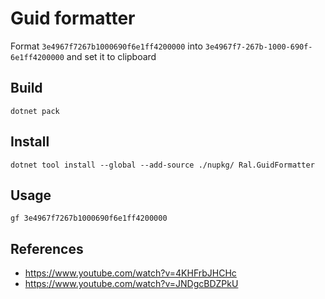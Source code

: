 # Guid formatter

Format `3e4967f7267b1000690f6e1ff4200000` into `3e4967f7-267b-1000-690f-6e1ff4200000` and set it to clipboard

## Build

```shell
dotnet pack
```

## Install

```shell
dotnet tool install --global --add-source ./nupkg/ Ral.GuidFormatter
```

## Usage

```shell
gf 3e4967f7267b1000690f6e1ff4200000
```

## References

- https://www.youtube.com/watch?v=4KHFrbJHCHc
- https://www.youtube.com/watch?v=JNDgcBDZPkU
